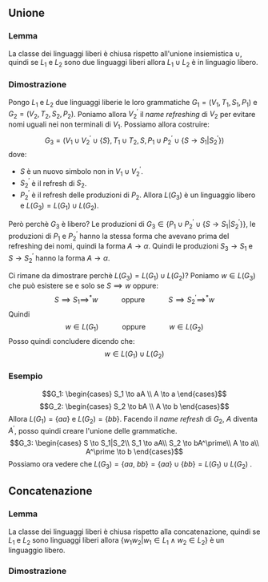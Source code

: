 ## Unione
### Lemma
La classe dei linguaggi liberi è chiusa rispetto all'unione insiemistica $\cup$, quindi se $L_1$ e $L_2$ sono due linguaggi liberi allora $L_1 \cup L_2$ è in linguagio libero.
### Dimostrazione
Pongo $L_1$ e $L_2$ due linguaggi liberie le loro grammatiche $G_1=(V_1, T_1, S_1, P_1)$ e $G_2=(V_2, T_2, S_2, P_2)$.
Poniamo allora $V^\prime_2$ il *name refreshing* di $V_2$ per evitare nomi uguali nei non terminali di $V_1$.
Possiamo allora costruire: $$G_3=(V_1 \cup V^\prime_2 \cup \{S\}, T_1 \cup T_2, S, P_1 \cup P^\prime_2 \cup \{S \to S_1|S^\prime_2\})$$
dove:
* $S$ è un nuovo simbolo non in $V_1 \cup V^\prime_2$.
* $S^\prime_2$ è il refresh di $S_2$.
* $P^\prime_2$ è il refresh delle produzioni di $P_2$.
Allora $L(G_3)$ è un linguaggio libero e $L(G_3) = L(G_1) \cup L(G_2)$.

Però perchè $G_3$ è libero?
Le produzioni di $G_3 \in \{ P_1 \cup P^\prime_2 \cup \{S \to S_1 | S^\prime_2\}\}$, le produzioni di $P_1$ e $P^\prime_2$ hanno la stessa forma che avevano prima del refreshing dei nomi, quindi la forma $A \to \alpha$.
Quindi le produzioni $S_3 \to S_1$ e $S \to S^\prime_2$ hanno la forma $A \to \alpha$.

Ci rimane da dimostrare perchè $L(G_3) = L(G_1) \cup L(G_2)$?
Poniamo $w \in L(G_3)$ che può esistere se e solo se $S \implies w$ oppure:
$$S \implies S_1 \implies^* w \hspace{3em} \text{oppure} \hspace{3em} S \implies S^\prime_2 \implies^* w$$
Quindi $$w \in L(G_1) \hspace{3em} \text{oppure} \hspace{3em} w \in L(G_2)$$
Posso quindi concludere dicendo che:
$$w \in L(G_1) \cup L(G_2)$$
### Esempio
$$G_1: \begin{cases} S_1 \to aA \\ A \to a \end{cases}$$
$$G_2: \begin{cases} S_2 \to bA \\ A \to b \end{cases}$$
Allora $L(G_1)=\{aa\}$ e $L(G_2)=\{bb\}$.
Facendo il *name refresh* di $G_2$, $A$ diventa $A^\prime$, posso quindi creare l'unione delle grammatiche. 
$$G_3: \begin{cases} S \to S_1|S_2\\ S_1 \to aA\\ S_2 \to bA^\prime\\ A \to a\\ A^\prime \to b \end{cases}$$
Possiamo ora vedere che $L(G_3) = \{aa,\ bb\} = \{aa\} \cup \{bb\} = L(G_1) \cup L(G_2)$ .
## Concatenazione
### Lemma
La classe dei linguaggi liberi è chiusa rispetto alla concatenazione, quindi se $L_1$ e $L_2$ sono linguaggi liberi allora $\{w_1 w_2 | w_1 \in L_1 \land w_2 \in L_2\}$ è un linguaggio libero.
### Dimostrazione
